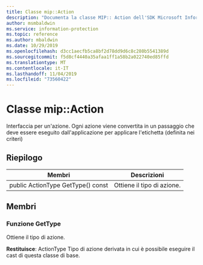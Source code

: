```yaml
---
title: Classe mip::Action
description: "Documenta la classe MIP:: Action dell'SDK Microsoft Information Protection (MIP)."
author: msmbaldwin
ms.service: information-protection
ms.topic: reference
ms.author: mbaldwin
ms.date: 10/29/2019
ms.openlocfilehash: d3cc1aecfb5ca8bf2d78dd9d6c8c280b5541389d
ms.sourcegitcommit: f5d8cf4440a35afaa1ff1a58b2a022740ed85ffd
ms.translationtype: MT
ms.contentlocale: it-IT
ms.lasthandoff: 11/04/2019
ms.locfileid: "73560422"
---
```

# <a name="class-mipaction"></a>Classe mip::Action 
Interfaccia per un'azione. Ogni azione viene convertita in un passaggio che deve essere eseguito dall'applicazione per applicare l'etichetta (definita nei criteri)
  
## <a name="summary"></a>Riepilogo
 Membri                        | Descrizioni                                
--------------------------------|---------------------------------------------
public ActionType GetType() const  |  Ottiene il tipo di azione.
  
## <a name="members"></a>Membri
  
### <a name="gettype-function"></a>Funzione GetType
Ottiene il tipo di azione.

  
**Restituisce**: ActionType Tipo di azione derivata in cui è possibile eseguire il cast di questa classe di base.